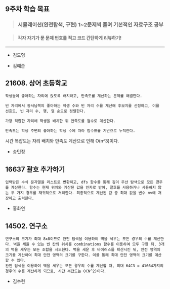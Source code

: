 ## 9주차 학습 목표
> ### 시뮬레이션(완전탐색, 구현) 1~2문제씩 풀며 기본적인 자료구조 공부

> #### 각자 자기가 푼 문제 번호를 적고 코드 간단하게 리뷰하기! 

***
* 김도형  

* 김예준
## 21608. 상어 초등학교
    학생들이 좋아하는 자리에 앉도록 배치하고, 만족도를 계산하는 문제를 해결한다.
    
    빈 자리에서 동서남북의 좋아하는 학생 수와 빈 자리 수를 계산해 후보지를 선정하고, 이를 선호도, 빈 자리 수, 행, 열 순으로 정렬한다.
    
    가장 적합한 자리에 학생을 배치한 뒤 만족도를 점수로 계산한다.
    
    만족도는 학생 주변의 좋아하는 학생 수에 따라 점수표를 기반으로 누적한다.

시간 복잡도는 자리 배치와 만족도 계산으로 인해 O(n^3)이다.


* 송민정
## 16637 괄호 추가하기
    입력받은 수식 문자열을 리스트로 변환하고, dfs 함수를 통해 깊이 우선 탐색으로 모든 경우를 계산한다. 함수는 현재 위치와 계산된 값을 인자로 받아, 괄호를 사용하거나 사용하지 않는 두 가지 경우를 재귀적으로 처리한다. 최종적으로 계산된 값 중 최대 값을 변수 mv에 저장하고 출력한다.

* 홍화연
## 14502. 연구소
    연구소의 크기가 최대 8x8이므로 완전 탐색을 이용하여 벽을 세우는 모든 경우의 수를 계산한다. 벽을 세울 수 있는 빈 칸의 위치를 combinations 함수를 이용하여 모두 구한 뒤, 3개의 벽을 세우는 모든 조합을 시도한다. 벽을 세운 후 바이러스를 확산시킨 뒤, 안전 영역의 크기를 계산하여 최대 안전 영역의 크기를 구한다. 이를 통해 최대 안전 영역의 크기를 계산할 수 있다.
    완전 탐색을 이용하여 벽을 세우는 모든 경우의 수를 계산할 때, 최대 64C3 = 41664가지의 경우의 수를 계산하게 되므로, 시간 복잡도는 O(N^2)이다.

* 김수현
